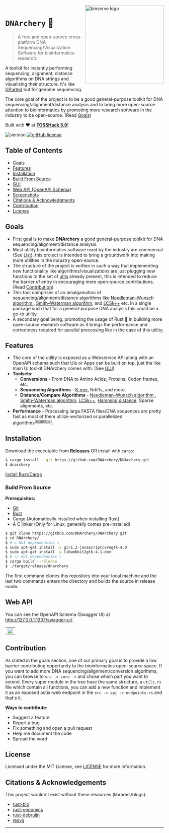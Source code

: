 <img src="https://raw.githubusercontent.com/DNArchery/DNArchery/main/assets/dnarchery-logo.png" alt="binserve logo" width="250" align="right">

# `DNArchery` 🧬

> A free and open-source cross-platform DNA Sequencing/Visualization Software for bioinformatics research.

A toolkit for instantly performing sequencing, alignment, distance algorithms on DNA strings and visualizing their structure. It's like [GParted](https://github.com/GNOME/gparted) but for genome sequencing.

The core goal of the project is to be a good general-purpose toolkit for DNA sequencing/alignment/distance analysis and to bring more open-source attention to bioinformatics by promoting more research software in the industry to be open-source. (Read [Goals](#goals))

Built with ❤️ at [**FOSSHack 3.0**](https://fossunited.org/fosshack/2023)!

<p align="left">
    <img src="https://img.shields.io/badge/version-0.1.0-blue.svg" title="version" alt="version">
    <a href="https://github.com/dnarchery/dnarchery/blob/master/LICENSE"><img alt="gitHub license" src="https://img.shields.io/github/license/dnarchery/dnarchery.svg"></a>
</p>

## Table of Contents

- [Goals](#goals)
- [Features](#features)
- [Installation](#installation)
- [Build From Source](#build-from-source)
- [GUI](#gui)
- [Web API (OpenAPI Schema)](#web-api)
- [Screenshots](#screenshots)
- [Citations & Acknowledgments](#citations--acknowledgements)
- [Contribution](#contribution)
- [License](#license)

## Goals

- First goal is to make **DNArchery** a good general-purpose toolkit for DNA sequencing/alignment/distance analysis.
- Most utility bioinformatics software used by the industry are commercial (See [List](https://github.com/cmdcolin/awesome-genome-visualization#commercial)), this project is intended to bring a groundwork into making more utilities in the industry open-source.
- The structure of the project is written in such a way that implementing new functionality like algorithms/visualizations are just plugging new functions to the set of [utils](https://github.com/DNArchery/DNArchery/tree/main/src/core) already present, this is intended to reduce the barrier of entry in encouraging more open-source contributions. (Read [Contribution](#contribution))
- This tool comprises of an amalgamation of sequencing/alignment/distance algorithms like [Needleman–Wunsch algorithm
](https://en.wikipedia.org/wiki/Needleman%E2%80%93Wunsch_algorithm), [Smith–Waterman algorithm](https://en.wikipedia.org/wiki/Smith%E2%80%93Waterman_algorithm), and [LCSk++](https://arxiv.org/abs/1407.2407) etc. in a single package such that for a general-purpose DNA analysis this could be a go-to utility.
- A secondary goal being, promoting the usage of Rust :crab: in building more open-source research software as it brings the performance and correctness required for parallel processing like in the case of this utility.

## Features

- The core of the utility is exposed as a Webservice API along with an OpenAPI schema such that UIs or Apps can be built on top, just the like main UI toolkit DNArchery comes with. (See [GUI](#gui))
- **Toolsets:**
  - **Conversions** - From DNA to Amino Acids, Proteins, Codon frames, etc.
  - **Sequencing Algorithms** - [K-mer](https://en.wikipedia.org/wiki/K-mer), Ndiffs, and more.
  - **Distance/Compare Algorithms** - [Needleman–Wunsch algorithm
](https://en.wikipedia.org/wiki/Needleman%E2%80%93Wunsch_algorithm), [Smith–Waterman algorithm](https://en.wikipedia.org/wiki/Smith%E2%80%93Waterman_algorithm), [LCSk++](https://arxiv.org/abs/1407.2407), [Hamming distance](https://www.ncbi.nlm.nih.gov/pmc/articles/PMC5410656/), Sparse alignments, etc.
- **Performance** - Processing large FASTA files/DNA sequences are pretty fast as most of them utilize vectorized or parallelized algorithms<sup>[<a href="https://github.com/DNArchery/DNArchery/blob/main/src/core/fasta/utils.rs#L22-L23">example</a>]</sup>.

## Installation

Download the executable from [**Releases**](https://github.com/DNArchery/DNArchery/releases) OR Install with `cargo`:

```sh
$ cargo install --git https://github.com/DNArchery/DNArchery.git
$ dnarchery
```

[Install Rust/Cargo](https://rust-lang.org/tools/install)

### Build From Source

**Prerequisites:**

* [Git](https://git-scm.org/downloads)
* [Rust](https://rust-lang.org/tools/install)
* Cargo (Automatically installed when installing Rust)
* A C linker (Only for Linux, generally comes pre-installed)

```sh
$ git clone https://github.com/DNArchery/DNArchery.git
$ cd DNArchery/
$ # < GUI dependencies >
$ sudo apt-get install -y gir1.2-javascriptcoregtk-4.0
$ sudo apt-get install -y libwebkit2gtk-4.1-dev
$ # </ GUI dependencies >
$ cargo build --release
$ ./target/release/dnarchery
```

The first command clones this repository into your local machine and the last two commands enters the directory and builds the source in release mode.

## Web API

You can see the OpenAPI Schema (Swagger UI) at http://127.0.0.1:1337/swagger-ui/.

<table>
  <tr>
    <td><img src="https://raw.githubusercontent.com/DNArchery/DNArchery/main/assets/swagger-ui-screenshot.png"></td>
   </tr>
</table>

## Contribution

As stated in the goals section, one of our primary goal is to provide a low barrier contributing opportunity to the bioinformatics open-source space. If you want to add more DNA sequencing/alignment/conversion algorithms, you can browse to `src -> core ->` and chose which part you want to extend. Every super module in the tree have the same structure, a `utils.rs` file which contain all functions, you can add a new function and implement it as an exposed actix-web endpoint in the `src -> api -> endpoints.rs` and that's it.

**Ways to contribute:**

- Suggest a feature
- Report a bug
- Fix something and open a pull request
- Help me document the code
- Spread the word

## License

Licensed under the MIT License, see <a href="https://github.com/DNArchery/DNArchery/blob/master/LICENSE">LICENSE</a> for more information.

## Citations & Acknowledgements

This project wouldn't exist without these resources (libraries/blogs):

- [rust-bio](https://github.com/rust-bio/rust-bio)
- [rust-genomics](https://github.com/joyliu-q/rust-genomics)
- [rust-debruijn](https://github.com/10XGenomics/rust-debruijn)
- [resvg](https://github.com/RazrFalcon/resvg)

---